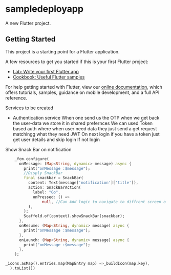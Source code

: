 # sampledeployapp

A new Flutter project.

## Getting Started

This project is a starting point for a Flutter application.

A few resources to get you started if this is your first Flutter project:

- [Lab: Write your first Flutter app](https://flutter.dev/docs/get-started/codelab)
- [Cookbook: Useful Flutter samples](https://flutter.dev/docs/cookbook)

For help getting started with Flutter, view our
[online documentation](https://flutter.dev/docs), which offers tutorials,
samples, guidance on mobile development, and a full API reference.

Services to be created
- Authentication service
  When one send us the OTP when we get back the user-data we store it in shared prefernces
  We can used Token based auth where when user need data they just send a get request matchingg what they need JWT
  On next login if you have a token just get user details and skip login
  If not login
  

Show Snack Bar on notification 

```Dart
    _fcm.configure(
      onMessage: (Map<String, dynamic> message) async {
        print("onMessage :$message");
        //Disply SnackBar
        final snackbar = SnackBar(
          content: Text(message['notification']['title']),
          action: SnackBarAction(
            label: "Go",
            onPressed: () =>
                null, //Can Add logic to navigate to diffrent screen o
          ),
        );
        Scaffold.of(context).showSnackBar(snackbar);
      },
      onResume: (Map<String, dynamic> message) async {
        print("onMessage :$message");
      },
      onLaunch: (Map<String, dynamic> message) async {
        print("onMessage :$message");
      },
    );

```



```Dart
_icons.asMap().entries.map(MapEntry map) =>_buildIcon(map.key),
  ).toList())
```